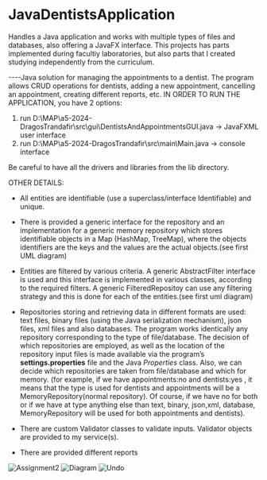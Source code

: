 # JavaDentistsApplication
Handles a Java application and works with multiple types of files and databases, also offering a JavaFX interface.
This projects has parts implemented during facultiy laboratories, but also parts that I created studying independently from the curriculum.

----Java solution for managing the appointments to a dentist. The program allows CRUD operations for dentists, adding a new appointment, cancelling an appointment, creating different reports, etc.
IN ORDER TO RUN THE APPLICATION, you have 2 options:
1. run D:\MAP\a5-2024-DragosTrandafir\src\gui\DentistsAndAppointmentsGUI.java -> JavaFXML user interface
2. run D:\MAP\a5-2024-DragosTrandafir\src\main\Main.java                      -> console interface

Be careful to have all the drivers and libraries from the lib directory.


OTHER DETAILS:
-	All entities are identifiable (use a superclass/interface Identifiable) and unique.
-	There is provided a generic interface for the repository and an implementation for a generic memory repository which stores identifiable objects in a Map (HashMap, TreeMap), where the objects identifiers are the keys and the values are the actual objects.(see first UML diagram)
-	Entities are filtered by various criteria. A generic AbstractFilter interface is used and this interface is implemented in various classes, according to the required filters. A generic FilteredRepositoy can use any filtering strategy and this is done for each of the entities.(see first uml diagram)



-	Repositories storing and retrieving data in different formats are used: text files, binary files (using the Java serialization mechanism), json files, xml files and also databases. The program works identically any repository corresponding to the type of file/database. The decision of which repositories are employed, as well as the location of the repository input files is made available via the program’s **settings.properties** file and the Java *Properties* class. Also, we can decide which repositories are taken from file/database and which for memory. (for example, if we have appointments:no and dentists:yes , it means that the type is used for dentists and appointments will be a MemoryRepository(normal repository). Of course, if we have no for both or if we have at type anything else than text, binary, json,xml, database, MemoryRepository will be used for both appointments and dentists).
- There are custom Validator classes to validate inputs. Validator objects are provided to my service(s).
- There are provided different reports

  
![Assignment2](https://github.com/user-attachments/assets/e29d642a-69a7-4c95-9605-95c6414f4ec3)
![Diagram](https://github.com/user-attachments/assets/6567ef50-1441-4ea1-a408-c41452d5222c)
![Undo](https://github.com/user-attachments/assets/30d37702-336e-4202-b164-29b12085838a)







